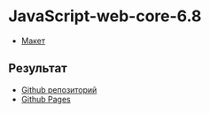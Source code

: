 # JavaScript-web-core-6.8

- [Макет](https://www.figma.com/design/NqsFlDwwWDy4kB67W19LiK/WebCore_FinalStyling--rus-?node-id=1370-312&t=3O6X3XhJMrS0IQ9m-1)

## Результат

- [Github репозиторий](https://github.com/Slava-Tsoy/JavaScript-web-core-6.8.git)
- [Github Pages](https://slava-tsoy.github.io/JavaScript-web-core-6.8/)